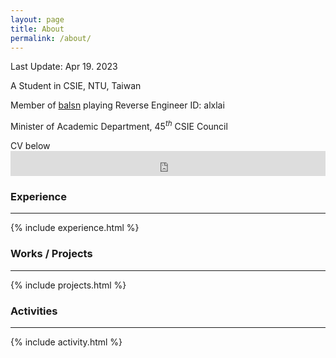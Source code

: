 ```yaml
---
layout: page
title: About
permalink: /about/
---
```

Last Update: Apr 19. 2023

A Student in CSIE, NTU, Taiwan

Member of [balsn](https://balsn.tw/)  playing Reverse Engineer  ID: alxlai 

Minister of Academic Department, $45^{th}$ CSIE Council

CV below
<embed src="https://alx-lai.github.io/docs/CV.pdf" width="100%" height="40vh" type="application/pdf"/>

### Experience

---

{% include experience.html %}

### Works / Projects 

---

{% include projects.html %}

### Activities

---

{% include activity.html %}

